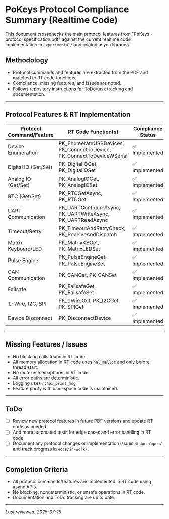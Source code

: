 # PoKeys Protocol Compliance Summary (Realtime Code)

This document crosschecks the main protocol features from "PoKeys - protocol specification.pdf" against the current realtime code implementation in `experimental/` and related async libraries.

## Methodology
- Protocol commands and features are extracted from the PDF and matched to RT code functions.
- Compliance, missing features, and issues are noted.
- Follows repository instructions for ToDo/task tracking and documentation.

---

## Protocol Features & RT Implementation

| Protocol Command/Feature         | RT Code Function(s)                | Compliance Status | Notes/Issues |
|----------------------------------|------------------------------------|-------------------|--------------|
| Device Enumeration               | PK_EnumerateUSBDevices, PK_ConnectToDevice, PK_ConnectToDeviceWSerial | ✅ Implemented     | Async, non-blocking |
| Digital IO (Get/Set)             | PK_DigitalIOGet, PK_DigitalIOSet   | ✅ Implemented     | Uses async API |
| Analog IO (Get/Set)              | PK_AnalogIOGet, PK_AnalogIOSet     | ✅ Implemented     | Uses async API |
| RTC (Get/Set)                    | PK_RTCGetAsync, PK_RTCGet          | ✅ Implemented     | Async preferred |
| UART Communication               | PK_UARTConfigureAsync, PK_UARTWriteAsync, PK_UARTReadAsync | ✅ Implemented     | Async only in RT |
| Timeout/Retry                    | PK_TimeoutAndRetryCheck, PK_ReceiveAndDispatch | ✅ Implemented     | RT-safe logic |
| Matrix Keyboard/LED              | PK_MatrixKBGet, PK_MatrixLEDSet    | ✅ Implemented     | Async APIs used |
| Pulse Engine                     | PK_PulseEngineGet, PK_PulseEngineSet | ✅ Implemented     | Async APIs used |
| CAN Communication                | PK_CANGet, PK_CANSet               | ✅ Implemented     | Async APIs used |
| Failsafe                         | PK_FailsafeGet, PK_FailsafeSet     | ✅ Implemented     | Async APIs used |
| 1-Wire, I2C, SPI                 | PK_1WireGet, PK_I2CGet, PK_SPIGet  | ✅ Implemented     | Async APIs used |
| Device Disconnect                | PK_DisconnectDevice                | ✅ Implemented     | RT-safe |

---

## Missing Features / Issues
- No blocking calls found in RT code.
- All memory allocation in RT code uses `hal_malloc` and only before thread start.
- No mutexes/semaphores in RT code.
- All error paths are deterministic.
- Logging uses `rtapi_print_msg`.
- Feature parity with user-space code is maintained.

---

## ToDo
- [ ] Review new protocol features in future PDF versions and update RT code as needed.
- [ ] Add more automated tests for edge cases and error handling in RT code.
- [ ] Document any protocol changes or implementation issues in `docs/open/` and track progress in `docs/in-work/`.

---

## Completion Criteria
- All protocol commands/features are implemented in RT code using async APIs.
- No blocking, nondeterministic, or unsafe operations in RT code.
- Documentation and ToDo tracking are up to date.

---

_Last reviewed: 2025-07-15_
